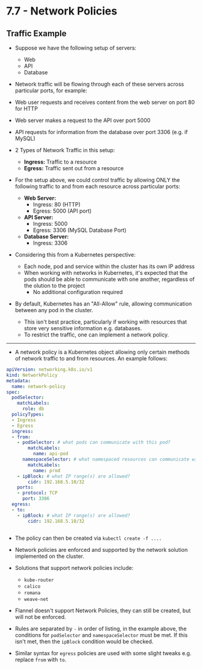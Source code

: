 # 7.7 - Network Policies

## Traffic Example

- Suppose we have the following setup of servers:
  - Web
  - API
  - Database
- Network traffic will be flowing through each of these servers across particular ports, for example:
- Web user requests and receives content from the web server on port 80 for HTTP
- Web server makes a request to the API over port 5000
- API requests for information from the database over port 3306 (e.g. if MySQL)

- 2 Types of Network Traffic in this setup:
  - **Ingress:** Traffic to a resource
  - **Egress:** Traffic sent out from a resource

- For the setup above, we could control traffic by allowing ONLY the following traffic to and from each resource across particular ports:
  - **Web Server:**
    - Ingress: 80 (HTTP)
    - Egress: 5000 (API port)
  - **API Server:**
    - Ingress: 5000
    - Egress: 3306 (MySQL Database Port)
  - **Database Server:**
    - Ingress: 3306

- Considering this from a Kubernetes perspective:
  - Each node, pod and service within the cluster has its own IP address
  - When working with networks in Kubernetes, it's expected that the pods should be able to communicate with one another, regardless of the olution to the project
    - No additional configuration required
- By default, Kubernetes has an "All-Allow" rule, allowing communication between any pod in the cluster.
  - This isn't best practice, particularly if working with resources that store very sensitive information e.g. databases.
  - To restrict the traffic, one can implement a network policy.

---

- A network policy is a Kubernetes object allowing only certain methods of network traffic to and from resources. An example follows:

```yaml
apiVersion: networking.k8s.io/v1
kind: NetworkPolicy
metadata:
  name: network-policy
spec:
  podSelector:
    matchLabels:
      role: db
  policyTypes:
  - Ingress
  - Egress
  ingress:
  - from:
    - podSelector: # what pods can communicate with this pod?
        matchLabels:
          name: api-pod
      namespaceSelector: # what namespaced resources can communicate with this pod?
        matchLabels:
          name: prod
    - ipBlock: # what IP range(s) are allowed?
        cidr: 192.168.5.10/32
    ports:
    - protocol: TCP
      port: 3306
  egress:
  - to:
    - ipBlock: # what IP range(s) are allowed?
        cidr: 192.168.5.10/32
    
```

- The policy can then be created via `kubectl create -f ....`

- Network policies are enforced and supported by the network solution implemented on the cluster.
- Solutions that support network policies include:
  - `kube-router`
  - `calico`
  - `romana`
  - `weave-net`

- Flannel doesn't support Network Policies, they can still be created, but will not be enforced.
- Rules are separated by `-` in order of listing, in the example above, the conditions for `podSelector` and `namespaceSelector` must be met. If this isn't met, then the `ipBlock` condition would be checked.
- Similar syntax for `egress` policies are used with some slight tweaks e.g. replace `from` with `to`.